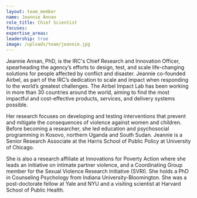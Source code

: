 ```yaml
---
layout: team_member
name: Jeannie Annan
role_title: Chief Scientist
focuses:
expertise_areas:
leadership: true
image: /uploads/team/jeannie.jpg
---
```


Jeannie Annan, PhD, is the IRC's Chief Research and Innovation Officer, spearheading the agency’s efforts to design, test, and scale life-changing solutions for people affected by conflict and disaster. Jeannie co-founded Airbel, as part of the IRC’s dedication to scale and impact when responding to the world’s greatest challenges. The Airbel Impact Lab has been working in more than 30 countries around the world, aiming to find the most impactful and cost-effective products, services, and delivery systems possible.

Her research focuses on developing and testing interventions that prevent and mitigate the consequences of violence against women and children. Before becoming a researcher, she led education and psychosocial programming in Kosovo, northern Uganda and South Sudan. Jeannie is a Senior Research Associate at the Harris School of Public Policy at University of Chicago.

She is also a research affiliate at Innovations for Poverty Action where she leads an initiative on intimate partner violence, and a Coordinating Group member for the Sexual Violence Research Initiative (SVRI). She holds a PhD in Counseling Psychology from Indiana University-Bloomington. She was a post-doctorate fellow at Yale and NYU and a visiting scientist at Harvard School of Public Health.